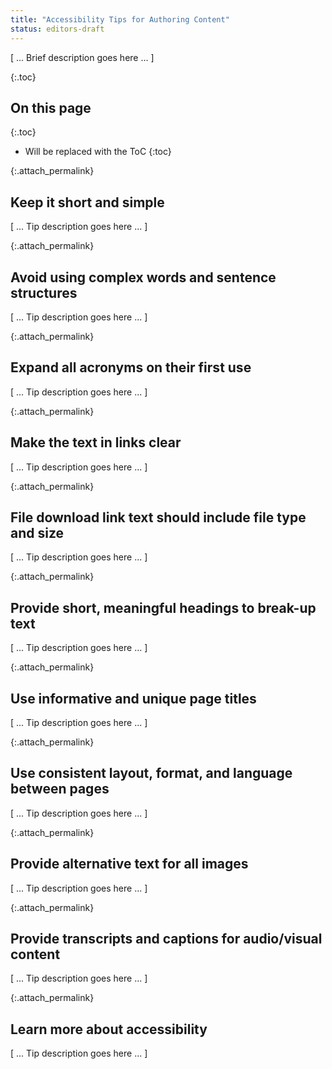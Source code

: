 ```yaml
---
title: "Accessibility Tips for Authoring Content"
status: editors-draft
---
```


[ ... Brief description goes here ... ]

{:.toc}
## On this page

{:.toc}
* Will be replaced with the ToC
{:toc}

{:.attach_permalink}
##  Keep it short and simple 

[ ... Tip description goes here ... ]

{:.attach_permalink}
## Avoid using complex words and sentence structures

[ ... Tip description goes here ... ]

{:.attach_permalink}
## Expand all acronyms on their first use

[ ... Tip description goes here ... ]

{:.attach_permalink}
## Make the text in links clear

[ ... Tip description goes here ... ]

{:.attach_permalink}
## File download link text should include file type and size

[ ... Tip description goes here ... ]

{:.attach_permalink}
## Provide short, meaningful headings to break-up text

[ ... Tip description goes here ... ]

{:.attach_permalink}
## Use informative and unique page titles

[ ... Tip description goes here ... ]

{:.attach_permalink}
## Use consistent layout, format, and language between pages

[ ... Tip description goes here ... ]

{:.attach_permalink}
## Provide alternative text for all images

[ ... Tip description goes here ... ]

{:.attach_permalink}
## Provide transcripts and captions for audio/visual content

[ ... Tip description goes here ... ]

{:.attach_permalink}
## Learn more about accessibility

[ ... Tip description goes here ... ]
